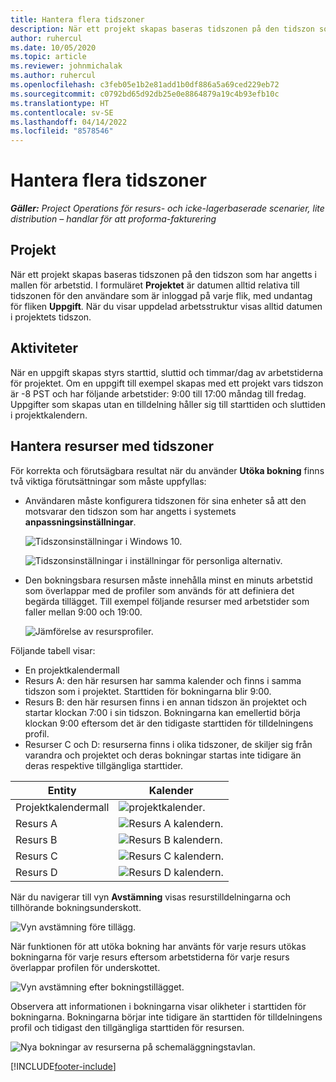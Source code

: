 ```yaml
---
title: Hantera flera tidszoner
description: När ett projekt skapas baseras tidszonen på den tidszon som har angetts i mallen för arbetstid.
author: ruhercul
ms.date: 10/05/2020
ms.topic: article
ms.reviewer: johnmichalak
ms.author: ruhercul
ms.openlocfilehash: c3feb05e1b2e81add1b0df886a5a69ced229eb72
ms.sourcegitcommit: c0792bd65d92db25e0e8864879a19c4b93efb10c
ms.translationtype: HT
ms.contentlocale: sv-SE
ms.lasthandoff: 04/14/2022
ms.locfileid: "8578546"
---
```

# <a name="manage-time-zones"></a>Hantera flera tidszoner

_**Gäller:** Project Operations för resurs- och icke-lagerbaserade scenarier, lite distribution – handlar för att proforma-fakturering_


## <a name="projects"></a>Projekt

När ett projekt skapas baseras tidszonen på den tidszon som har angetts i mallen för arbetstid. I formuläret **Projektet** är datumen alltid relativa till tidszonen för den användare som är inloggad på varje flik, med undantag för fliken **Uppgift**. När du visar uppdelad arbetsstruktur visas alltid datumen i projektets tidszon.

## <a name="tasks"></a>Aktiviteter

När en uppgift skapas styrs starttid, sluttid och timmar/dag av arbetstiderna för projektet. Om en uppgift till exempel skapas med ett projekt vars tidszon är -8 PST och har följande arbetstider: 9:00 till 17:00 måndag till fredag. Uppgifter som skapas utan en tilldelning håller sig till starttiden och sluttiden i projektkalendern.

## <a name="manage-resources-with-time-zones"></a>Hantera resurser med tidszoner

För korrekta och förutsägbara resultat när du använder **Utöka bokning** finns två viktiga förutsättningar som måste uppfyllas:  

- Användaren måste konfigurera tidszonen för sina enheter så att den motsvarar den tidszon som har angetts i systemets **anpassningsinställningar**.
 
  ![Tidszonsinställningar i Windows 10.](media/reconcile-assignments-03.png)

  ![Tidszonsinställningar i inställningar för personliga alternativ.](media/reconcile-assignments-04.png)
 
- Den bokningsbara resursen måste innehålla minst en minuts arbetstid som överlappar med de profiler som används för att definiera det begärda tillägget. Till exempel följande resurser med arbetstider som faller mellan 9:00 och 19:00. 

  ![Jämförelse av resursprofiler.](media/reconcile-assignments-05.png)

Följande tabell visar:

- En projektkalendermall
- Resurs A: den här resursen har samma kalender och finns i samma tidszon som i projektet. Starttiden för bokningarna blir 9:00.
- Resurs B: den här resursen finns i en annan tidszon än projektet och startar klockan 7:00 i sin tidszon. Bokningarna kan emellertid börja klockan 9:00 eftersom det är den tidigaste starttiden för tilldelningens profil.
- Resurser C och D: resurserna finns i olika tidszoner, de skiljer sig från varandra och projektet och deras bokningar startas inte tidigare än deras respektive tillgängliga starttider.

|Entity  |Kalender  |
|-|-|
|Projektkalendermall   | ![projektkalender.](media/reconcile-assignments-06.png) |
|Resurs A  | ![Resurs A kalendern.](media/reconcile-assignments-06.png) |
|Resurs B  |  ![Resurs B kalendern.](media/reconcile-assignments-07.png) |
|Resurs C  |  ![Resurs C kalendern.](media/reconcile-assignments-08.png) |
|Resurs D  | ![Resurs D kalendern.](media/reconcile-assignments-09.png)  |
 
När du navigerar till vyn **Avstämning** visas resurstilldelningarna och tillhörande bokningsunderskott.

![Vyn avstämning före tillägg.](media/reconcile-assignments-10.png)

När funktionen för att utöka bokning har använts för varje resurs utökas bokningarna för varje resurs eftersom arbetstiderna för varje resurs överlappar profilen för underskottet.

![Vyn avstämning efter bokningstillägget.](media/reconcile-assignments-11.png) 

Observera att informationen i bokningarna visar olikheter i starttiden för bokningarna. Bokningarna börjar inte tidigare än starttiden för tilldelningens profil och tidigast den tillgängliga starttiden för resursen.

![Nya bokningar av resurserna på schemaläggningstavlan.](media/reconcile-assignments-12.png)


[!INCLUDE[footer-include](../includes/footer-banner.md)]